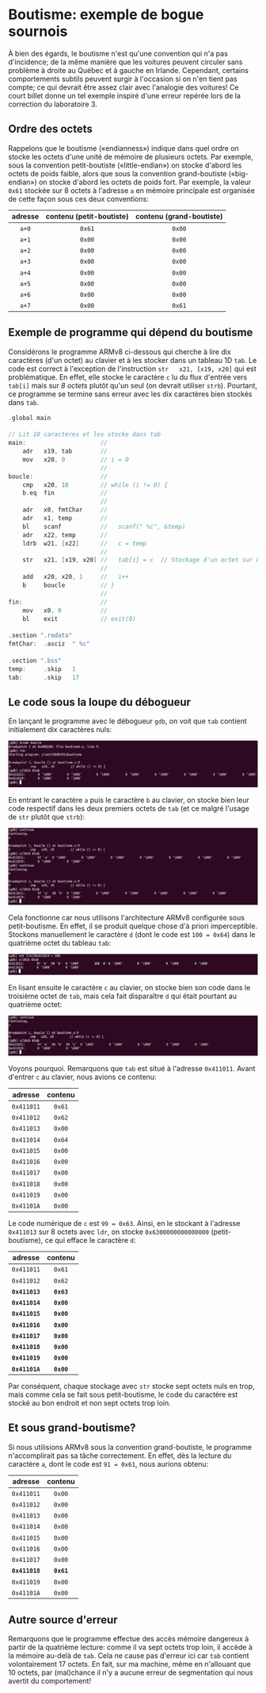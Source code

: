# Boutisme: exemple de bogue sournois

À bien des égards, le boutisme n'est qu'une convention qui n'a pas d'incidence; de la même manière que les voitures
peuvent circuler sans problème à droite au Québec et à gauche en Irlande. Cependant, certains comportements subtils peuvent surgir à
l'occasion si on n'en tient pas compte; ce qui devrait être assez clair avec l'analogie des voitures! Ce court billet donne un
tel exemple inspiré d'une erreur repérée lors de la correction du laboratoire 3.

## Ordre des octets

Rappelons que le boutisme («endianness») indique dans quel ordre on stocke les octets d'une unité de mémoire de plusieurs octets.
Par exemple, sous la convention petit-boutiste («little-endian») on stocke d'abord les octets de poids faible, alors que sous
la convention grand-boutiste («big-endian») on stocke d'abord les octets de poids fort. Par exemple, la valeur ```0x61```
stockée sur 8 octets à l'adresse ```a``` en mémoire principale est organisée de cette façon sous ces deux conventions:

|adresse|contenu (petit-boutiste)|contenu (grand-boutiste)|
|:-:|:-:|:-:|
|```a+0```|```0x61```|```0x00```|
|```a+1```|```0x00```|```0x00```|
|```a+2```|```0x00```|```0x00```|
|```a+3```|```0x00```|```0x00```|
|```a+4```|```0x00```|```0x00```|
|```a+5```|```0x00```|```0x00```|
|```a+6```|```0x00```|```0x00```|
|```a+7```|```0x00```|```0x61```|

## Exemple de programme qui dépend du boutisme 

Considérons le programme ARMv8 ci-dessous qui cherche à lire dix caractères (d'un octet) au clavier et à les stocker dans un tableau 1D ```tab```.
Le code est correct à l'exception de l'instruction ```str   x21, [x19, x20]``` qui est problématique. En effet, elle stocke le caractère ```c```
lu du flux d'entrée vers ```tab[i]``` mais sur *8 octets* plutôt qu'un seul (on devrait utiliser ```strb```). Pourtant, ce programme se termine
sans erreur avec les dix caractères bien stockés dans ```tab```.

```c
.global main

// Lit 10 caractères et les stocke dans tab
main:                     //
    adr   x19, tab        //
    mov   x20, 0          // i = 0
                          //
boucle:                   //
    cmp   x20, 10         // while (i != 0) {
    b.eq  fin             //
                          //
    adr   x0, fmtChar     //
    adr   x1, temp        //
    bl    scanf           //   scanf(" %c", &temp)
    adr   x22, temp       //
    ldrb  w21, [x22]      //   c = temp
                          //
    str   x21, [x19, x20] //   tab[i] = c  // Stockage d'un octet sur 8 octets!
                          //
    add   x20, x20, 1     //   i++
    b     boucle          // }
                          //
fin:                      //
    mov   x0, 0           //
    bl    exit            // exit(0)

.section ".rodata"
fmtChar:  .asciz  " %c"

.section ".bss"
temp:     .skip   1
tab:      .skip   17

```

## Le code sous la loupe du débogueur

En lançant le programme avec le débogueur ```gdb```, on voit que ```tab``` contient initialement dix caractères nuls:

![Sortie de GDB](img/gdb1.png)

En entrant le caractère ```a``` puis le caractère ```b``` au clavier, on stocke bien leur code respectif
dans les deux premiers octets de ```tab``` (et ce malgré l'usage de ```str``` plutôt que ```strb```):

![Sortie de GDB](img/gdb2.png)

Cela fonctionne car nous utilisons l'architecture ARMv8 configurée sous petit-boutisme. En effet, il
se produit quelque chose d'à priori imperceptible. Stockons manuellement le caractère ```d``` (dont
le code est ```100 = 0x64```) dans le quatrième octet du tableau ```tab```:

![Sortie de GDB](img/gdb3.png)

En lisant ensuite le caractère ```c``` au clavier, on stocke bien son code dans le troisième octet de ```tab```,
mais cela fait disparaître ```d``` qui était pourtant au quatrième octet:

![Sortie de GDB](img/gdb4.png)

Voyons pourquoi. Remarquons que ```tab``` est situé à l'adresse ```0x411011```. Avant d'entrer ```c``` au clavier,
nous avions ce contenu:

|adresse|contenu|
|:-:|:-:|
|```0x411011```|```0x61```|
|```0x411012```|```0x62```|
|```0x411013```|```0x00```|
|```0x411014```|```0x64```|
|```0x411015```|```0x00```|
|```0x411016```|```0x00```|
|```0x411017```|```0x00```|
|```0x411018```|```0x00```|
|```0x411019```|```0x00```|
|```0x41101A```|```0x00```|


Le code numérique de ```c``` est ```99 = 0x63```. Ainsi, en le stockant à l'adresse ```0x411013``` sur 8 octets
avec ```ldr```, on stocke ```0x6300000000000000``` (petit-boutisme), ce qui efface le caractère ```d```:

|adresse|contenu|
|:-:|:-:|
|```0x411011```|```0x61```|
|```0x411012```|```0x62```|
|**```0x411013```**|**```0x63```**|
|**```0x411014```**|**```0x00```**|
|**```0x411015```**|**```0x00```**|
|**```0x411016```**|**```0x00```**|
|**```0x411017```**|**```0x00```**|
|**```0x411018```**|**```0x00```**|
|**```0x411019```**|**```0x00```**|
|**```0x41101A```**|**```0x00```**|

Par conséquent, chaque stockage avec ```str``` stocke sept octets nuls en trop, mais comme cela se fait sous petit-boutisme,
le code du caractère est stocké au bon endroit et non sept octets trop loin.

## Et sous grand-boutisme?

Si nous utilisions ARMv8 sous la convention grand-boutiste, le programme n'accomplirait pas sa tâche correctement.
En effet, dès la lecture du caractère ```a```, dont le code est ```91 = 0x61```, nous aurions obtenu:

|adresse|contenu|
|:-:|:-:|
|```0x411011```|```0x00```|
|```0x411012```|```0x00```|
|```0x411013```|```0x00```|
|```0x411014```|```0x00```|
|```0x411015```|```0x00```|
|```0x411016```|```0x00```|
|```0x411017```|```0x00```|
|**```0x411018```**|**```0x61```**|
|```0x411019```|```0x00```|
|```0x41101A```|```0x00```|

## Autre source d'erreur

Remarquons que le programme effectue des accès mémoire dangereux à partir de la quatrième lecture: comme il va sept
octets trop loin, il accède à la mémoire au-delà de ```tab```. Cela ne cause pas d'erreur ici car ```tab``` contient
volontairement 17 octets. En fait, sur ma machine, même en n'allouant que 10 octets, par (mal)chance il n'y a aucune
erreur de segmentation qui nous avertit du comportement!
